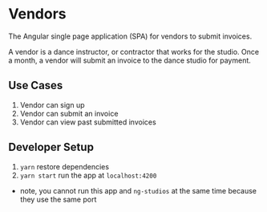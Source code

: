 # Vendors
The Angular single page application (SPA) for vendors to submit invoices.

A vendor is a dance instructor, or contractor that works for the studio.
Once a month, a vendor will submit an invoice to the dance studio for payment.

## Use Cases
1. Vendor can sign up
2. Vendor can submit an invoice
3. Vendor can view past submitted invoices

## Developer Setup
1. `yarn` restore dependencies
2. `yarn start` run the app at `localhost:4200`
  * note, you cannot run this app and `ng-studios` at the same time because they use the same port

